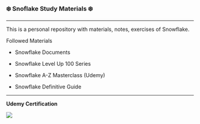 ### ❄️ Snoflake Study Materials ❄️

----



This is a personal repository with materials, notes, exercises of Snowflake.



Followed Materials

- Snowflake Documents

- Snowflake Level Up 100 Series

- Snowflake A-Z Masterclass (Udemy)

- Snowflake Definitive Guide



-----

**Udemy Certification**

![](/home/ashrulochan/Downloads/LearnSnowflake/UC-96d032c8-9b9f-4b84-b08c-e508a669c0cb.jpg)


